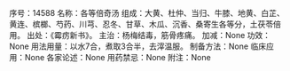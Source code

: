 序号：14588
名称：各等倍奇汤
组成：大黄、杜仲、当归、牛膝、地黄、白芷、黄连、槟榔、芍药、川芎、忍冬、甘草、木瓜、沉香、桑寄生各等分，土茯苓倍用。
出处：《霉疠新书》。
主治：杨梅结毒，筋骨疼痛。
加减：None
功效：None
用法用量：以水7合，煮取3合半，去滓温服。
制备方法：None
临床应用：None
各家论述：None
用药禁忌：None
附注：None
